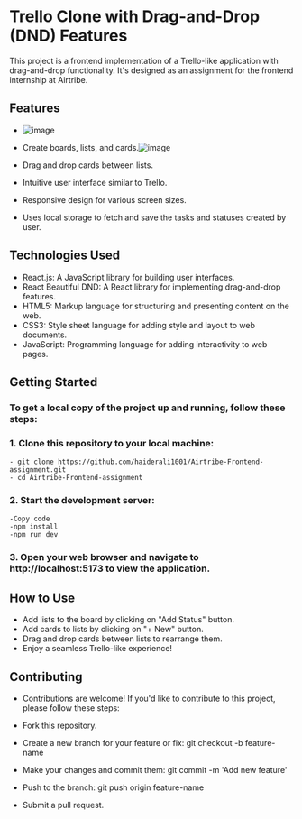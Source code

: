 # Trello Clone with Drag-and-Drop (DND) Features

This project is a frontend implementation of a Trello-like application with drag-and-drop functionality. It's designed as an assignment for the frontend internship at Airtribe.

## Features

- ![image](https://github.com/haiderali1001/Airtribe-Frontend-assignment/assets/69786061/83b5843f-4484-4b1a-a333-6a132abec1fe)
- Create boards, lists, and cards.![image](https://github.com/haiderali1001/Airtribe-Frontend-assignment/assets/69786061/30e3cdf8-c4e7-4c5b-bb2c-2afcb4112775)

- Drag and drop cards between lists.
- Intuitive user interface similar to Trello.
- Responsive design for various screen sizes.
- Uses local storage to fetch and save the tasks and statuses created by user.

## Technologies Used

- React.js: A JavaScript library for building user interfaces.
- React Beautiful DND: A React library for implementing drag-and-drop features.
- HTML5: Markup language for structuring and presenting content on the web.
- CSS3: Style sheet language for adding style and layout to web documents.
- JavaScript: Programming language for adding interactivity to web pages.



## Getting Started

### To get a local copy of the project up and running, follow these steps:

### 1. Clone this repository to your local machine:
    - git clone https://github.com/haiderali1001/Airtribe-Frontend-assignment.git
    - cd Airtribe-Frontend-assignment

### 2. Start the development server:
    -Copy code
    -npm install
    -npm run dev

### 3. Open your web browser and navigate to http://localhost:5173 to view the application.

## How to Use

- Add lists to the board by clicking on "Add Status" button.
- Add cards to lists by clicking on "+ New" button.
- Drag and drop cards between lists to rearrange them.
- Enjoy a seamless Trello-like experience!

## Contributing
- Contributions are welcome! If you'd like to contribute to this project, please follow these steps:

- Fork this repository.
- Create a new branch for your feature or fix: git checkout -b feature-name
- Make your changes and commit them: git commit -m 'Add new feature'
- Push to the branch: git push origin feature-name
- Submit a pull request.
